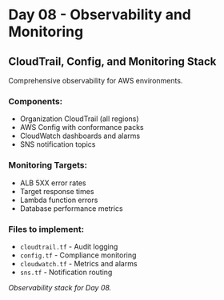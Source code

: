 # Day 08 - Observability and Monitoring

## CloudTrail, Config, and Monitoring Stack

Comprehensive observability for AWS environments.

### Components:
- Organization CloudTrail (all regions)
- AWS Config with conformance packs
- CloudWatch dashboards and alarms
- SNS notification topics

### Monitoring Targets:
- ALB 5XX error rates
- Target response times
- Lambda function errors
- Database performance metrics

### Files to implement:
- `cloudtrail.tf` - Audit logging
- `config.tf` - Compliance monitoring
- `cloudwatch.tf` - Metrics and alarms
- `sns.tf` - Notification routing

*Observability stack for Day 08.*

